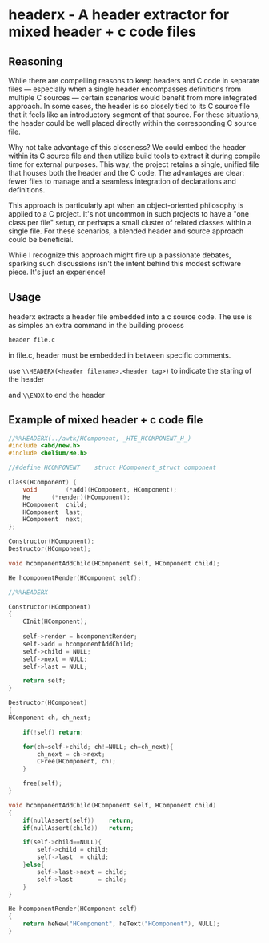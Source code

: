 # headerx - A header extractor for mixed header + c code files

## Reasoning 

While there are compelling reasons to keep headers and C code in separate files — especially when a single header encompasses definitions from multiple C sources — certain scenarios would benefit from more integrated approach. In some cases, the header is so closely tied to its C source file that it feels like an introductory segment of that source. For these situations, the header could be well placed directly within the corresponding C source file.

Why not take advantage of this closeness? We could embed the header within its C source file and then utilize build tools to extract it during compile time for external purposes. This way, the project retains a single, unified file that houses both the header and the C code. The advantages are clear: fewer files to manage and a seamless integration of declarations and definitions.

This approach is particularly apt when an object-oriented philosophy is applied to a C project. It's not uncommon in such projects to have a "one class per file" setup, or perhaps a small cluster of related classes within a single file. For these scenarios, a blended header and source approach could be beneficial.

While I recognize this approach might fire up a passionate debates, sparking such discussions isn't the intent behind this modest software piece. It's just an experience!

## Usage

headerx extracts a header file embedded into a c source code. The use is as simples an extra command in the building process

```bash
header file.c
```

in file.c, header must be embedded in between specific comments.

use `\\HEADERX(<header filename>,<header tag>)` to indicate the staring of the header

and `\\ENDX` to end the header

## Example of mixed header + c code file

```C
//%%HEADERX(../awtk/HComponent, _HTE_HCOMPONENT_H_)
#include <abd/new.h>
#include <helium/He.h>

//#define HCOMPONENT	struct HComponent_struct component

Class(HComponent) {
	void		(*add)(HComponent, HComponent);
	He		(*render)(HComponent);
	HComponent	child;
	HComponent	last;
	HComponent	next;
};

Constructor(HComponent);
Destructor(HComponent);

void hcomponentAddChild(HComponent self, HComponent child);

He hcomponentRender(HComponent self);

//%%HEADERX

Constructor(HComponent)
{
	CInit(HComponent);
	
	self->render = hcomponentRender;
	self->add = hcomponentAddChild;
	self->child = NULL;
	self->next = NULL;
	self->last = NULL;

	return self;
}

Destructor(HComponent)
{
HComponent ch, ch_next;

	if(!self) return;

	for(ch=self->child; ch!=NULL; ch=ch_next){
		ch_next = ch->next;
		CFree(HComponent, ch);
	}

	free(self);
}

void hcomponentAddChild(HComponent self, HComponent child)
{
	if(nullAssert(self)) 	return;
	if(nullAssert(child))	return;

	if(self->child==NULL){
		self->child = child;
		self->last  = child;
	}else{
		self->last->next = child;
		self->last       = child;
	}
}

He hcomponentRender(HComponent self)
{
	return heNew("HComponent", heText("HComponent"), NULL);
}


```

